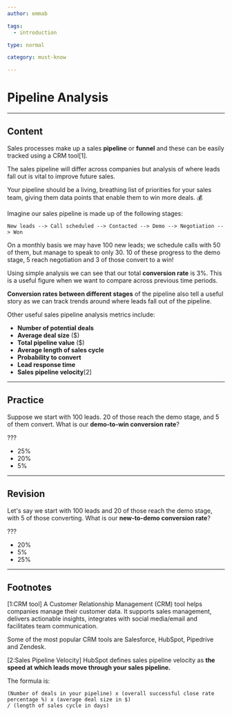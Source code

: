 ```yaml
---
author: emmab

tags:
  - introduction

type: normal

category: must-know

---
```

# Pipeline Analysis

---
## Content

Sales processes make up a sales **pipeline** or **funnel** and these can be easily tracked using a CRM tool[1].

The sales pipeline will differ across companies but analysis of where leads fall out is vital to improve future sales.

Your pipeline should be a living, breathing list of priorities for your sales team, giving them data points that enable them to win more deals. 💰

Imagine our sales pipeline is made up of the following stages:

```plain-text
New leads --> Call scheduled --> Contacted --> Demo --> Negotiation --> Won
```

On a monthly basis we may have 100 new leads; we schedule calls with 50 of them, but manage to speak to only 30. 10 of these progress to the demo stage, 5 reach negotiation and 3 of those convert to a win!

Using simple analysis we can see that our total **conversion rate** is 3%. This is a useful figure when we want to compare across previous time periods.

**Conversion rates between different stages** of the pipeline also tell a useful story as we can track trends around where leads fall out of the pipeline. 

Other useful sales pipeline analysis metrics include:
- **Number of potential deals**
- **Average deal size** ($)
- **Total pipeline value** ($)
- **Average length of sales cycle**
- **Probability to convert**
- **Lead response time**
- **Sales pipeline velocity**[2]

---
## Practice

Suppose we start with 100 leads. 20 of those reach the demo stage, and 5 of them convert. What is our **demo-to-win conversion rate**?

???

* 25%
* 20%
* 5%

---
## Revision

Let's say we start with 100 leads and 20 of those reach the demo stage, with 5 of those converting. What is our **new-to-demo conversion rate**?

???

* 20%
* 5%
* 25%

---
## Footnotes

[1:CRM tool]
A Customer Relationship Management (CRM) tool helps companies manage their customer data. It supports sales management, delivers actionable insights, integrates with social media/email and facilitates team communication.

Some of the most popular CRM tools are Salesforce, HubSpot, Pipedrive and Zendesk.

[2:Sales Pipeline Velocity]
HubSpot defines sales pipeline velocity as **the speed at which leads move through your sales pipeline.**

The formula is:

```plain-text
(Number of deals in your pipeline) x (overall successful close rate percentage %) x (average deal size in $) 
/ (length of sales cycle in days)
```
 
